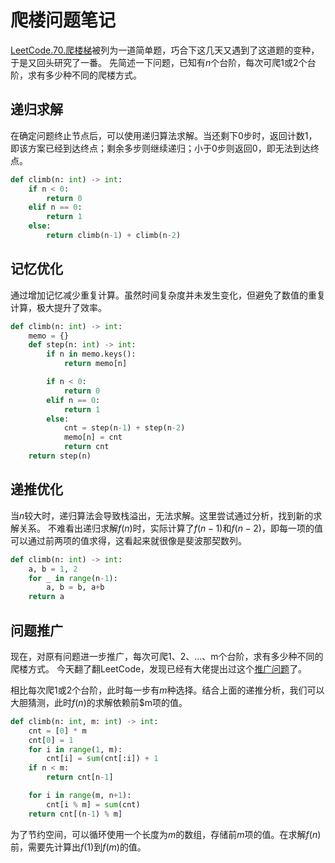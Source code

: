 # 爬楼问题笔记

<!--more-->

[LeetCode.70.爬楼梯](https://leetcode.cn/problems/climbing-stairs/description/)被列为一道简单题，巧合下这几天又遇到了这道题的变种，于是又回头研究了一番。
先简述一下问题，已知有$n$个台阶，每次可爬1或2个台阶，求有多少种不同的爬楼方式。

## 递归求解

在确定问题终止节点后，可以使用递归算法求解。当还剩下0步时，返回计数1，即该方案已经到达终点；剩余多步则继续递归；小于0步则返回0，即无法到达终点。
```python
def climb(n: int) -> int:
    if n < 0:
        return 0
    elif n == 0:
        return 1
    else:
        return climb(n-1) + climb(n-2)
```

## 记忆优化

通过增加记忆减少重复计算。虽然时间复杂度并未发生变化，但避免了数值的重复计算，极大提升了效率。
```python
def climb(n: int) -> int:
    memo = {}
    def step(n: int) -> int:
        if n in memo.keys():
            return memo[n]

        if n < 0:
            return 0
        elif n == 0:
            return 1
        else:
            cnt = step(n-1) + step(n-2)
            memo[n] = cnt
            return cnt
    return step(n)
```

## 递推优化

当$n$较大时，递归算法会导致栈溢出，无法求解。这里尝试通过分析，找到新的求解关系。
不难看出递归求解$f(n)$时，实际计算了$f(n-1)$和$f(n-2)$，即每一项的值可以通过前两项的值求得，这看起来就很像是斐波那契数列。
```python
def climb(n: int) -> int:
    a, b = 1, 2
    for _ in range(n-1):
        a, b = b, a+b
    return a
```

## 问题推广

现在，对原有问题进一步推广，每次可爬1、2、...、m个台阶，求有多少种不同的爬楼方式。
今天翻了翻LeetCode，发现已经有大佬提出过这个[推广问题](https://leetcode.cn/problems/climbing-stairs/description/comments/1058976/)了。

相比每次爬1或2个台阶，此时每一步有$m$种选择。结合上面的递推分析，我们可以大胆猜测，此时$f(n)$的求解依赖前$m项的值。
```python
def climb(n: int, m: int) -> int:
    cnt = [0] * m
    cnt[0] = 1
    for i in range(1, m):
        cnt[i] = sum(cnt[:i]) + 1
    if n < m:
        return cnt[n-1]

    for i in range(m, n+1):
        cnt[i % m] = sum(cnt)
    return cnt[(n-1) % m]
```
为了节约空间，可以循环使用一个长度为$m$的数组，存储前$m$项的值。在求解$f(n)$前，需要先计算出$f(1)$到$f(m)$的值。

